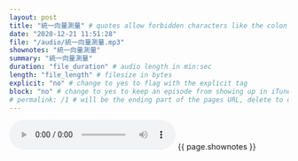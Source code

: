 ```yaml
---
layout: post
title: "統一向量測量" # quotes allow forbidden characters like the colon
date: "2020-12-21 11:51:28"
file: "/audio/統一向量測量.mp3"
shownotes: "統一向量測量"
summary: "統一向量測量"
duration: "file_duration" # audio length in min:sec
length: "file_length" # filesize in bytes
explicit: "no" # change to yes to flag with the explicit tag
block: "no" # change to yes to keep an episode from showing up in iTunes
# permalink: /1 # will be the ending part of the pages URL, delete to default to the title
---
```


<audio controls>
<source src="{{site.url}}{{site.baseurl}}{{ page.file }}" type="audio/x-mp3">
Your browser does not support the audio element.
</audio>
{{ page.shownotes }}
